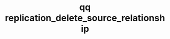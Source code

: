 ---
category: replication
command: replication_delete_source_relationship
keywords: qq, qq_cli, replication_delete_source_relationship
optional_options:
- alternate: []
  help: Unique identifier of the source replication relationship
  name: --id
  required: true
- alternate: []
  help: Do not prompt
  name: --force
  required: false
permalink: /qq-cli-command-guide/replication/replication_delete_source_relationship.html
positional_options: []
sidebar: qq_cli_command_reference_sidebar
summary: This section explains how to use the <code>qq replication_delete_source_relationship</code>
  command.
synopsis: Delete the specified source replication relationship.
title: qq replication_delete_source_relationship
usage: qq replication_delete_source_relationship [-h] --id ID [--force]
zendesk_source: qq CLI Command Guide

---